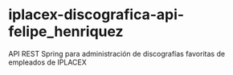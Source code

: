 # iplacex-discografica-api-felipe_henriquez
 API REST Spring para administración de discografías favoritas de empleados de IPLACEX
